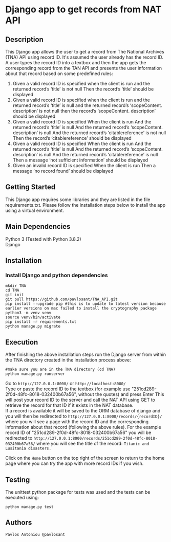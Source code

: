 # Django app to get records from NAT API 



## Description
This Django app allows the user to get a record from The National Archives (TNA) API using record ID. It's assumed the user already has the record ID. 
A user types the record ID into a textbox and then the app gets the corresponding record from the TAN API and presents the user information about that record based on some predefined rules:
1.  Given a valid record ID is specified when the client is run and the returned record’s ‘title’ is not null Then the record’s ‘title’ should be displayed
2. Given a valid record ID is specified when the client is run and the returned record’s ‘title’ is null and the returned record’s ‘scopeContent. description’ is not null then the record’s ‘scopeContent. description’ should be displayed
3. Given a valid record ID is specified
When the client is run
And the returned record’s ‘title’ is null
And the returned record’s ‘scopeContent. description’ is null And the returned record’s ‘citablereference’ is not null
Then the record’s ‘citablereference’ should be displayed
4. Given a valid record ID is specified
When the client is run
And the returned record’s ‘title’ is null
And the returned record’s ‘scopeContent. description’ is null And the returned record’s ‘citablereference’ is null
Then a message ‘not sufficient information’ should be displayed
5. Given an invalid record ID is specified
When the client is run
Then a message ‘no record found’ should be displayed

## Getting Started
This Django app requires some libraries and they are listed in the file requirements.txt. 
Please follow the installation steps below to install the app using a virtual environment. 

## Main Dependencies
Python 3 (Tested with Python 3.8.2) \
Django 

## Installation

### Install Django and python dependencies
```
mkdir TNA
cd TNA
git init
git pull https://github.com/pavlosant/TNA_API.git
pip install --upgrade pip #this is to update to latest version because earlier versions on mac failed to install the cryptography package 
python3 -m venv venv 
source venv/bin/activate
pip install -r requirements.txt
python manage.py migrate
```

## Execution
After finishing the above installation steps run the Django server from within the TNA directory created in the installation process above:

```
#make sure you are in the TNA directory (cd TNA)
python manage.py runserver
```

Go to `http://127.0.0.1:8000/` or `http://localhost:8000/` \
Type or paste the record ID to the textbox (for example use "251cd289-2f0d-48fc-8018-032400b67a56", without the quotes) and press Enter
This will post your record ID to the server and call the NAT API using GET to retrieve the record for that ID if it exists in the NAT database. \
If a record is available it will be saved to the ORM database of django and you
will then be redirected to
`http://127.0.0.1:8000/records/{recordID}/` where you will see a page with the record ID and the corresponding information about that record (following the above rules). 
For the example record ID of "251cd289-2f0d-48fc-8018-032400b67a56" you will be redirected to 
`http://127.0.0.1:8000/records/251cd289-2f0d-48fc-8018-032400b67a56/`
where you will see the title of the record: `Titanic and Lusitania disasters.`


Click on the `Home` button on the top right of the screen to return to the home page where you can try the app with more record IDs if you wish. 

## Testing 
The unittest python package for tests was used and the tests can be executed using:
```
python manage.py test

```
## Authors
`Pavlos Antoniou @pavlosant`

